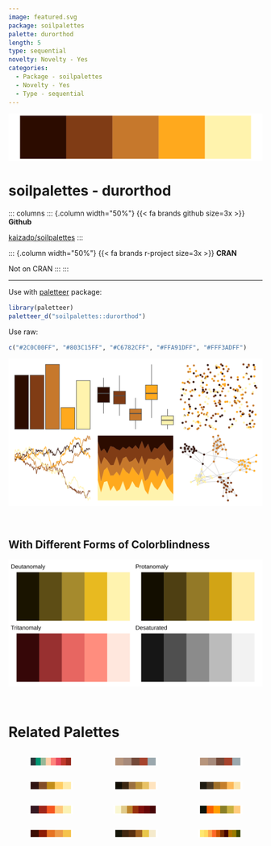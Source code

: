 ```yaml
---
image: featured.svg
package: soilpalettes
palette: durorthod
length: 5
type: sequential
novelty: Novelty - Yes
categories:
  - Package - soilpalettes
  - Novelty - Yes
  - Type - sequential
---
```


![](featured.svg)

# soilpalettes - durorthod 

::: columns
::: {.column width="50%"}
{{< fa brands github size=3x >}}
**Github**

[kaizadp/soilpalettes](https://github.com/kaizadp/soilpalettes)
:::

::: {.column width="50%"}
{{< fa brands r-project size=3x >}}
**CRAN**

Not on CRAN
:::
:::

<hr> 

Use with [paletteer](https://emilhvitfeldt.github.io/paletteer/) package:

```r
library(paletteer)
paletteer_d("soilpalettes::durorthod")
```

Use raw:

```r
c("#2C0C00FF", "#803C15FF", "#C6782CFF", "#FFA91DFF", "#FFF3ADFF")
``` 

![](examples.png) 

  <br>
  
  ## With Different Forms of Colorblindness
  
  ![](colorblind.svg) 

<br>

# Related Palettes

<div class="list" style="display: grid; grid-template-columns: auto auto auto;"> <figure class="figure">
<a href="../../awtools/a_palette/"> <img src="../../awtools/a_palette/featured.svg" style="width: 100%;" class="figure-img"></a>
</figure> <figure class="figure">
<a href="../../ButterflyColors/hamadryas_feronia/"> <img src="../../ButterflyColors/hamadryas_feronia/featured.svg" style="width: 100%;" class="figure-img"></a>
</figure> <figure class="figure">
<a href="../../ButterflyColors/hamadryas_feronia/"> <img src="../../ButterflyColors/hamadryas_feronia/featured.svg" style="width: 100%;" class="figure-img"></a>
</figure> <figure class="figure">
<a href="../../soilpalettes/natrudoll/"> <img src="../../soilpalettes/natrudoll/featured.svg" style="width: 100%;" class="figure-img"></a>
</figure> <figure class="figure">
<a href="../../beyonce/X16/"> <img src="../../beyonce/X16/featured.svg" style="width: 100%;" class="figure-img"></a>
</figure> <figure class="figure">
<a href="../../colRoz/a_plagiata/"> <img src="../../colRoz/a_plagiata/featured.svg" style="width: 100%;" class="figure-img"></a>
</figure> <figure class="figure">
<a href="../../soilpalettes/podzol/"> <img src="../../soilpalettes/podzol/featured.svg" style="width: 100%;" class="figure-img"></a>
</figure> <figure class="figure">
<a href="../../MexBrewer/Naturaleza/"> <img src="../../MexBrewer/Naturaleza/featured.svg" style="width: 100%;" class="figure-img"></a>
</figure> <figure class="figure">
<a href="../../colRoz/a_westwoodi/"> <img src="../../colRoz/a_westwoodi/featured.svg" style="width: 100%;" class="figure-img"></a>
</figure> <figure class="figure">
<a href="../../MetBrewer/Greek/"> <img src="../../MetBrewer/Greek/featured.svg" style="width: 100%;" class="figure-img"></a>
</figure> <figure class="figure">
<a href="../../colRoz/a_ramsayi/"> <img src="../../colRoz/a_ramsayi/featured.svg" style="width: 100%;" class="figure-img"></a>
</figure> <figure class="figure">
<a href="../../werpals/halong/"> <img src="../../werpals/halong/featured.svg" style="width: 100%;" class="figure-img"></a>
</figure> 
</div>
